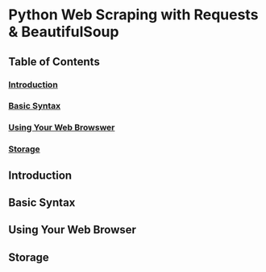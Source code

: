 # Python Web Scraping with Requests & BeautifulSoup

## Table of Contents
### [Introduction](#introduction-1)
### [Basic Syntax](#basic-syntax-1)
### [Using Your Web Browswer](#using-your-web-browser)
### [Storage](#storage-1)

## Introduction

## Basic Syntax

## Using Your Web Browser

## Storage
